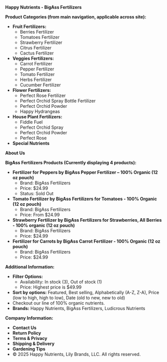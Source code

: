 **Happy Nutrients - BigAss Fertilizers**

**Product Categories (from main navigation, applicable across site):**

* **Fruit Fertilizers:**
    * Berries Fertilizer
    * Tomatoes Fertilizer
    * Strawberry Fertilizer
    * Citrus Fertilizer
    * Cactus Fertilizer
* **Veggies Fertilizers:**
    * Carrot Fertilizer
    * Pepper Fertilizer
    * Tomato Fertilizer
    * Herbs Fertilizer
    * Cucumber Fertilizer
* **Flower Fertilizers:**
    * Perfect Rose Fertilizer
    * Perfect Orchid Spray Bottle Fertilizer
    * Perfect Orchid Powder
    * Happy Hydrangeas
* **House Plant Fertilizers:**
    * Fiddle Fuel
    * Perfect Orchid Spray
    * Perfect Orchid Powder
    * Perfect Rose
* **Special Nutrients**

**About Us**

**BigAss Fertilizers Products (Currently displaying 4 products):**

* **Fertilizer for Peppers by BigAss Pepper Fertilizer – 100% Organic (12 oz pouch)**
    * Brand: BigAss Fertilizers
    * Price: $24.99
    * Status: Sold Out
* **Tomato Fertilizer by BigAss Fertilizers for Tomatoes - 100% Organic (12 oz pouch)**
    * Brand: BigAss Fertilizers
    * Price: From $24.99
* **Strawberry Fertilizer by BigAss Fertilizers for Strawberries, All Berries - 100% organic (12 oz pouch)**
    * Brand: BigAss Fertilizers
    * Price: $24.99
* **Fertilizer for Carrots by BigAss Carrot Fertilizer - 100% Organic (12 oz pouch)**
    * Brand: BigAss Fertilizers
    * Price: $24.99

**Additional Information:**

* **Filter Options:**
    * Availability: In stock (3), Out of stock (1)
    * Price: Highest price is $49.99
* **Sort by options:** Featured, Best selling, Alphabetically (A-Z, Z-A), Price (low to high, high to low), Date (old to new, new to old)
* Checkout our line of 100% organic nutrients.
* **Brands:** Happy Nutrients, BigAss Fertilizers, Ludicrous Nutrients

**Company Information:**

* **Contact Us**
* **Return Policy**
* **Terms & Privacy**
* **Shipping & Delivery**
* **Gardening Tips**
* © 2025 Happy Nutrients, Lily Brands, LLC. All rights reserved.